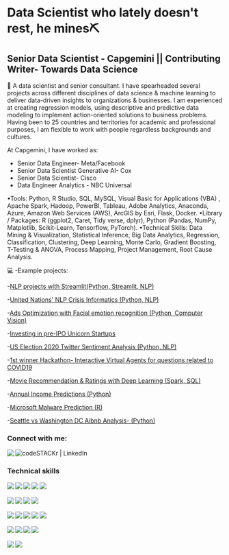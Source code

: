 # Data Scientist who lately doesn't rest, he mines⛏️
## Senior Data Scientist - Capgemini || Contributing Writer- Towards Data Science 

🌱 A data scientist and senior consultant. I have spearheaded several projects across different disciplines of data science & machine learning to deliver data-driven insights to organizations & businesses. I am experienced at creating regression models, using descriptive and predictive data modeling to implement action-oriented solutions to business problems. Having been to 25 countries and territories for academic and professional purposes, I am flexible to work with people regardless backgrounds and cultures.

At Capgemini, I have worked as: 
- Senior Data Engineer- Meta/Facebook
- Senior Data Scientist Generative AI- Cox
- Senior Data Scientist- Cisco
- Data Engineer Analytics - NBC Universal


•Tools: Python, R Studio, SQL, MySQL, Visual Basic for Applications (VBA) , Apache Spark, Hadoop, PowerBI, Tableau, Adobe Analytics, Anaconda, Azure, Amazon Web Services (AWS), ArcGIS by Esri, Flask, Docker.
•Library / Packages: R (ggplot2, Caret, Tidy verse, dplyr), Python (Pandas, NumPy, Matplotlib, Scikit-Learn, Tensorflow, PyTorch).
•Technical Skills: Data Mining & Visualization, Statistical Inference, Big Data Analytics, Regression, Classification, Clustering, Deep Learning, Monte Carlo, Gradient Boosting, T-Testing & ANOVA, Process Mapping, Project Management, Root Cause Analysis.

💻    -Example projects:


    
   -[NLP projects with Streamlit(Python, Streamlit, NLP)](https://github.com/Lukastuong123/DeepLearing/tree/master/Project-%20NLP%20with%20Streamlit)

   -[United Nations' NLP Crisis Informatics (Python, NLP)](https://github.com/Lukastuong123/DeepLearing/tree/master/Project-%20United%20Nations'%20NLP%20Crisis%20Informatics%20(Python,%20NLP))

   -[Ads Optimization with Facial emotion  recognition (Python, Computer Vision) ](https://github.com/Lukastuong123/DeepLearing/tree/master/Project-%20Ads%20Optimization%20with%20Facial%20emotion%20recognition)
   
   -[Investing in pre-IPO Unicorn Startups](https://github.com/Lukastuong123/Python/tree/master/Project-%20Investing%20in%20pre-IPO%20Unicorn%20Startups%20(sponsored%20by%20Alicorn%20Venture%20Capitals))

   -[US Election 2020 Twitter Sentiment Analysis (Python, NLP) ](https://github.com/Lukastuong123/DeepLearing/tree/master/Project-%20US%20Election%202020%20Twitter%20Sentiment%20Analysis)

   -[1st winner Hackathon- Interactive Virtual Agents for questions related to COVID19](https://github.com/Lukastuong123/Python-Projects/tree/master/Project-%20NU%20COVID%20Hackathon)
   
   -[Movie Recommendation & Ratings with Deep Learning (Spark, SQL)](https://github.com/Lukastuong123/DeepLearing/tree/master/Project-%20Movie%20Recommendations%20%26%20Rating%20System%20(Spark%2C%20SQL%20-%20Python)) 
   
   -[Annual Income Predictions (Python)](https://github.com/Lukastuong123/Python-Projects/tree/master/Project-%20Finding%20Annual%20Income%20(Python-%20Classification)) 
      
   -[Microsoft Malware Prediction (R)](https://github.com/Lukastuong123/R-Projects/tree/master/Project-%20Microsoft%20Malware%20Prediction)
 
   -[Seattle vs Washington DC Aibnb Analysis- (Python)](https://github.com/Lukastuong123/Python-Projects/tree/master/Project-%20Airbnb%20(Python-%20Interactive%20Map%2C%20Natural%20Language%20Processing%2C%20Comparative%20Study%2C%20Regression))



### Connect with me:

[<img align="left" src="https://img.shields.io/badge/medium-%2312100E.svg?&style=for-the-badge&logo=medium&logoColor=white"/>][medium]
[<img align="left" alt="codeSTACKr | LinkedIn" src="https://img.shields.io/badge/linkedin-%230077B5.svg?&style=for-the-badge&logo=linkedin&logoColor=white"/>][linkedin]

<br />

### Technical skills
[<img align="left"   src="https://img.shields.io/badge/Python-%2314354C.svg?&style=for-the-badge&logo=python&logoColor=white"/>][python]
[<img align="left"  src="https://img.shields.io/badge/R-%233776AB.svg?&style=for-the-badge&logo=r&logoColor=white"/>][r]
[<img align="left"  src="https://img.shields.io/badge/VBA-217346?&style=for-the-badge&logo=microsoft-office&logoColor=white"/>][vba]
[<img align="left"  src="https://img.shields.io/badge/Scala-DC322F?style=for-the-badge&logo=scala&logoColor=white"/>][scala]
[<img align="left"  src="https://img.shields.io/badge/ChatGPT-412991?&style=for-the-badge&logo=openai&logoColor=white"/>][chatgpt]
<br />
<br />
[<img align="left"  src="https://img.shields.io/badge/Power_BI-%23F7DF1E.svg?&style=for-the-badge&logo=power-bi&logoColor=black"/>][powerbi]
[<img align="left"  src="https://img.shields.io/badge/Tableau-1793D1?&style=for-the-badge&logo=tableau&logoColor=white"/>][tableau]
[<img align="left"  src="https://img.shields.io/badge/Adobe_Analytics-%23CC342D.svg?&style=for-the-badge&logo=adobe&logoColor=white"/>][adobe]
[<img align="left"  src="https://img.shields.io/badge/Streamlit-FF4B4B?style=for-the-badge&logo=Streamlit&logoColor=white"/>][r]
<br />
<br />
[<img align="left"  src="https://img.shields.io/badge/MySQL-%234285F4?&style=for-the-badge&logo=mysql&logoColor=white"/>][sql]
[<img align="left"  src="https://img.shields.io/badge/Hadoop-%23ED8B00.svg?&style=for-the-badge&logo=apache&logoColor=white"/>][hadoop]
[<img align="left"  src="https://img.shields.io/badge/Spark-D83B01.svg?&style=for-the-badge&logo=apache-spark&logoColor=white"/>][spark]
[<img align="left"  src="https://img.shields.io/badge/Snowflake-56B9EB.svg?style=for-the-badge&logo=snowflake&logoColor=white"/>][snowflake]
[<img align="left"  src="https://img.shields.io/badge/Oracle-F80000?style=for-the-badge&logo=oracle&logoColor=black"/>][oracle]
<br />
<br />
[<img align="left"  src="https://img.shields.io/badge/Azure-0089D6?&style=for-the-badge&logo=microsoft-azure&logoColor=white"/>][azure]
[<img align="left"  src="https://img.shields.io/badge/Amazon_AWS-%23232F3E?logo=amazon-aws&logoColor=white&style=for-the-badge"/>][aws]
[<img align="left"  src="https://img.shields.io/badge/Google_Cloud-4285F4?style=for-the-badge&logo=google-cloud&logoColor=white"/>][googlecloud]
[<img align="left"  src="https://img.shields.io/badge/Docker-2CA5E0?style=for-the-badge&logo=docker&logoColor=white"/>][docker]
<br />
<br />
[<img align="left"  src="https://img.shields.io/badge/QGIS%20-%2320232a.svg?&style=for-the-badge&logo=webmoney&logoColor=white"/>][esri]
[<img align="left"  src="https://img.shields.io/badge/ARCGIS%20-%2320232a.svg?&style=for-the-badge&logo=webmoney&logoColor=white"/>][esri]





<br />

</details>

[medium]: https://medium.com/@tuonggreenager
[instagram]: https://www.instagram.com/greenager/
[linkedin]: https://www.linkedin.com/in/quoc-tuong-lukas-dong/
[python]: https://www.linkedin.com/in/quoc-tuong-lukas-dong/
[r]: https://www.linkedin.com/in/quoc-tuong-lukas-dong/
[vba]: https://www.linkedin.com/in/quoc-tuong-lukas-dong/
[scala]: https://www.linkedin.com/in/quoc-tuong-lukas-dong/
[chatgpt]: https://www.linkedin.com/in/quoc-tuong-lukas-dong/
[sql]: https://www.linkedin.com/in/quoc-tuong-lukas-dong/
[hadoop]: https://www.linkedin.com/in/quoc-tuong-lukas-dong/
[spark]: https://www.linkedin.com/in/quoc-tuong-lukas-dong/
[powerbi]: https://www.linkedin.com/in/quoc-tuong-lukas-dong/
[tableau]: https://www.linkedin.com/in/quoc-tuong-lukas-dong/
[adobe]: https://www.linkedin.com/in/quoc-tuong-lukas-dong/
[azure]: https://www.linkedin.com/in/quoc-tuong-lukas-dong/
[aws]: https://www.linkedin.com/in/quoc-tuong-lukas-dong/
[esri]: https://www.linkedin.com/in/quoc-tuong-lukas-dong/
[googlecloud]: https://www.linkedin.com/in/quoc-tuong-lukas-dong/
[snowflake]: https://www.linkedin.com/in/quoc-tuong-lukas-dong/
[oracle]: https://www.linkedin.com/in/quoc-tuong-lukas-dong/
[docker]: https://www.linkedin.com/in/quoc-tuong-lukas-dong/

